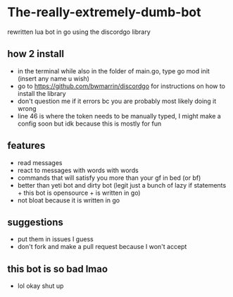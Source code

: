# The-really-extremely-dumb-bot
rewritten lua bot in go using the discordgo library
 ## how 2 install
 - in the terminal while also in the folder of main.go, type go mod init (insert any name u wish)
 - go to https://github.com/bwmarrin/discordgo for instructions on how to install the library
 - don't question me if it errors bc you are probably most likely doing it wrong
 - line 46 is where the token needs to be manually typed, I might make a config soon but idk because this is mostly for fun 

## features
- read messages
- react to messages with words with words
- commands that will satisfy you more than your gf in bed (or bf)
- better than yeti bot and dirty bot (legit just a bunch of lazy if statements + this bot is opensource + is written in go)
- not bloat because it is written in go

## suggestions
- put them in issues I guess
- don't fork and make a pull request because I won't accept


## this bot is so bad lmao
- lol okay shut up
